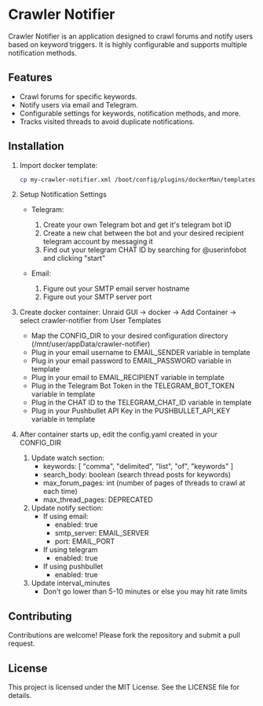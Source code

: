 # Crawler Notifier

Crawler Notifier is an application designed to crawl forums and notify users based on keyword triggers. It is highly configurable and supports multiple notification methods.

## Features
- Crawl forums for specific keywords.
- Notify users via email and Telegram.
- Configurable settings for keywords, notification methods, and more.
- Tracks visited threads to avoid duplicate notifications.

## Installation
1. Import docker template:
   ```bash
   cp my-crawler-notifier.xml /boot/config/plugins/dockerMan/templates-user/ 
   ```

2. Setup Notification Settings
   - Telegram:
      1. Create your own Telegram bot and get it's telegram bot ID
      2. Create a new chat between the bot and your desired recipient telegram account by messaging it
      3. Find out your telegram CHAT ID by searching for @userinfobot and clicking "start"

   - Email:
      1. Figure out your SMTP email server hostname
      2. Figure out your SMTP server port

3. Create docker container: Unraid GUI -> docker -> Add Container -> select crawler-notifier from User Templates
   - Map the CONFIG_DIR to your desired configuration directory (/mnt/user/appData/crawler-notifier)
   - Plug in your email username to EMAIL_SENDER variable in template
   - Plug in your email password to EMAIL_PASSWORD variable in template
   - Plug in your email to EMAIL_RECIPIENT variable in template
   - Plug in the Telegram Bot Token in the TELEGRAM_BOT_TOKEN variable in template
   - Plug in the CHAT ID to the TELEGRAM_CHAT_ID variable in template
   - Plug in your Pushbullet API Key in the PUSHBULLET_API_KEY variable in template

4. After container starts up, edit the config.yaml created in your CONFIG_DIR
   1. Update watch section:
      - keywords: [ "comma", "delimited", "list", "of", "keywords" ]
      - search_body: boolean (search thread posts for keywords)
      - max_forum_pages: int (number of pages of threads to crawl at each time)
      - max_thread_pages: DEPRECATED
   2. Update notify section:
      - If using email:
         - enabled: true
         - smtp_server: EMAIL_SERVER
         - port: EMAIL_PORT
      - If using telegram 
         - enabled: true
      - If using pushbullet 
         - enabled: true
   3. Update interval_minutes
      - Don't go lower than 5-10 minutes or else you may hit rate limits
   
## Contributing
Contributions are welcome! Please fork the repository and submit a pull request.

## License
This project is licensed under the MIT License. See the LICENSE file for details.
